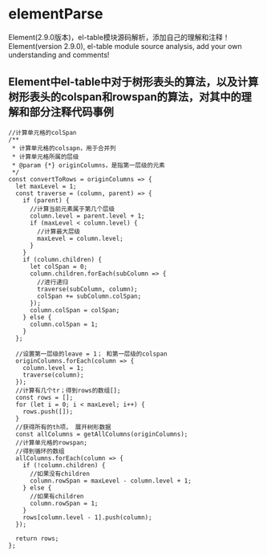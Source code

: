 # elementParse
Element(2.9.0版本)，el-table模块源码解析，添加自己的理解和注释！ Element(version 2.9.0), el-table module source analysis, add your own understanding and comments!
## Element中el-table中对于树形表头的算法，以及计算树形表头的colspan和rowspan的算法，对其中的理解和部分注释代码事例
```
//计算单元格的colSpan
/**
 * 计算单元格的colsapn，用于合并列
 * 计算单元格所属的层级
 * @param {*} originColumns，是指第一层级的元素
 */
const convertToRows = originColumns => {
  let maxLevel = 1;
  const traverse = (column, parent) => {
    if (parent) {
      //计算当前元素属于第几个层级
      column.level = parent.level + 1;
      if (maxLevel < column.level) {
        //计算最大层级
        maxLevel = column.level;
      }
    }
    if (column.children) {
      let colSpan = 0;
      column.children.forEach(subColumn => {
        //进行递归
        traverse(subColumn, column);
        colSpan += subColumn.colSpan;
      });
      column.colSpan = colSpan;
    } else {
      column.colSpan = 1;
    }
  };

  //设置第一层级的leave = 1； 和第一层级的colspan
  originColumns.forEach(column => {
    column.level = 1;
    traverse(column);
  });
  //计算有几个tr；得到rows的数组[];
  const rows = [];
  for (let i = 0; i < maxLevel; i++) {
    rows.push([]);
  }
  //获得所有的th项， 展开树形数据
  const allColumns = getAllColumns(originColumns);
  //计算单元格的rowspan;
  //得到循环的数组
  allColumns.forEach(column => {
    if (!column.children) {
      //如果没有children
      column.rowSpan = maxLevel - column.level + 1;
    } else {
      //如果有children
      column.rowSpan = 1;
    }
    rows[column.level - 1].push(column);
  });

  return rows;
};
```

